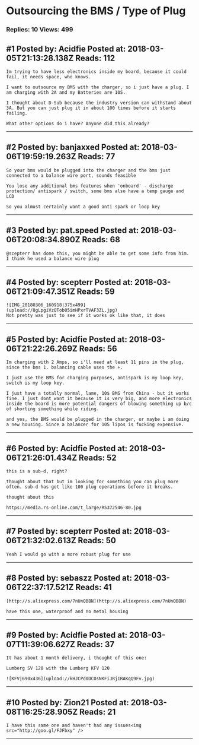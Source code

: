 # Outsourcing the BMS / Type of Plug

### Replies: 10 Views: 499

## \#1 Posted by: Acidfie Posted at: 2018-03-05T21:13:28.138Z Reads: 112

```
Im trying to have less electronics inside my board, because it could fail, it needs space, who knows.

I want to outsource my BMS with the charger, so i just have a plug. I am charging with 2A and my Batteries are 10S. 

I thought about D-Sub because the industry version can withstand about 3A. But you can just plug it in about 100 times before it starts failing.

What other options do i have? Anyone did this already?
```

---
## \#2 Posted by: banjaxxed Posted at: 2018-03-06T19:59:19.263Z Reads: 77

```
So your bms would be plugged into the charger and the bms just connected to a balance wire port, sounds feasible 

You lose any additional bms features when 'onboard' - discharge protection/ antispark / switch, some bms also have a temp gauge and LCD 

So you almost certainly want a good anti spark or loop key
```

---
## \#3 Posted by: pat.speed Posted at: 2018-03-06T20:08:34.890Z Reads: 68

```
@scepterr has done this, you might be able to get some info from him. I think he used a balance wire plug
```

---
## \#4 Posted by: scepterr Posted at: 2018-03-06T21:09:47.351Z Reads: 59

```
![IMG_20180306_160918|375x499](upload://8gLpgiVzQTob05imHPxrTVAF3ZL.jpg)
Not pretty was just to see if it works ok like that, it does
```

---
## \#5 Posted by: Acidfie Posted at: 2018-03-06T21:22:26.269Z Reads: 56

```
Im charging with 2 Amps, so i'll need at least 11 pins in the plug, since the bms 1. balancing cable uses the +.

I just use the BMS for charging purposes, antispark is my loop key, switch is my loop key.

I just have a totally normal, lame, 10$ BMS from China - but it works fine. I just dont want it because it is very big, and more electronics inside the board is more potential dangers of blowing something up b/c of shorting something while riding.

and yes, the BMS would be plugged in the charger, or maybe i am doing a new housing. Since a balancer for 10S lipos is fucking expensive.
```

---
## \#6 Posted by: Acidfie Posted at: 2018-03-06T21:26:01.434Z Reads: 52

```
this is a sub-d, right?

thought about that but im looking for something you can plug more often. sub-d has got like 100 plug operations before it breaks.

thought about this

https://media.rs-online.com/t_large/R5372546-80.jpg
```

---
## \#7 Posted by: scepterr Posted at: 2018-03-06T21:32:02.613Z Reads: 50

```
Yeah I would go with a more robust plug for use
```

---
## \#8 Posted by: sebaszz Posted at: 2018-03-06T22:37:17.521Z Reads: 41

```
[http://s.aliexpress.com/7nUnQBBN](http://s.aliexpress.com/7nUnQBBN)

have this one, waterproof and no metal housing
```

---
## \#9 Posted by: Acidfie Posted at: 2018-03-07T11:39:06.627Z Reads: 37

```
It has about 1 month delivery, i thought of this one:

Lumberg SV 120 with the Lumberg KFV 120

![KFV|690x436](upload://kHJCPd0DCOsNKFiJRjIRAKqQ9Fv.jpg)
```

---
## \#10 Posted by: Zion21 Posted at: 2018-03-08T16:25:28.905Z Reads: 21

```
I have this same one and haven't had any issues<img src="http://goo.gl/FJFbxy" />
```

---
